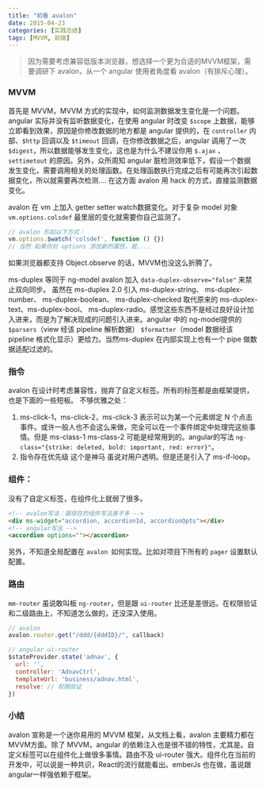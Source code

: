 ```yaml
---
title: "初看 avalon"
date: 2015-04-23
categories: [实践总结]
tags: [MVVM, 前端]
---
```


> 因为需要考虑兼容低版本浏览器，想选择一个更为合适的MVVM框架，需要调研下 avalon，从一个 angular 使用者角度看 avalon（有排斥心理）。

<!-- more -->

### MVVM
首先是 MVVM，MVVM 方式的实现中，如何监测数据发生变化是一个问题。angular 实际并没有监听数据变化，在使用 angular 时改变 `$scope` 上数据，能够立即看到效果，原因是你修改数据的地方都是 angular 提供的，在 `controller` 内部、`$http` 回调以及 `$timeout` 回调，在你修改数据之后，angular 调用了一次`$digest`，所以数据能够发生变化，这也是为什么不建议你用 `$.ajax` 、`settimetout` 的原因。另外，众所周知 angular 脏检测效率低下，假设一个数据发生变化，需要调用相关的处理函数。在处理函数执行完成之后有可能再次引起数据变化，所以就需要再次检测....
在这方面 avalon 用 hack 的方式，直接监测数据变化。

avalon 在 vm 上加入 getter setter watch数据变化。对于复杂 model 对象 `vm.options.colsdef` 最里层的变化就需要你自己监测了。

```js
// avalon 形如以下方式：
vm.options.$watch('colsdef', function () {})
// 当然 如果你对 options 添加新的属性，就....
```
如果浏览器都支持 Object.observe 的话，MVVM也没这么折腾了。

ms-duplex 等同于 ng-model  avalon 加入 `data-duplex-observe="false"` 来禁止双向同步。 虽然在 ms-duplex 2.0 引入 ms-duplex-string、 ms-duplex-number、 ms-duplex-boolean、 ms-duplex-checked 取代原来的 ms-duplex-text、ms-duplex-bool、 ms-duplex-radio。感觉这些东西不是经过良好设计加入进来，而是为了解决现成的问题引入进来。angular 中的 ng-model提供的 `$parsers`（view 经该 pipeline 解析数据）  `$formatter`（model 数据经该 pipeline 格式化显示）更给力。当然ms-duplex 在内部实现上也有一个 pipe 做数据适配过滤的。


### 指令
avalon 在设计时考虑兼容性，抛弃了自定义标签。所有的标签都是由框架提供，也是下面的一些短板。
不够优雅之处：
1. ms-click-1，ms-click-2，ms-click-3 表示可以为某一个元素绑定 N 个点击事件。或许一般人也不会这么来做，完全可以在一个事件绑定中处理完这些事情。但是 ms-class-1 ms-class-2 可能是经常用到的。angular的写法 `ng-class="{strike: deleted, bold: important, red: error}"`。
2. 指令存在优先级 这个是神马 虽说对用户透明。但是还是引入了 ms-if-loop。

### 组件：
没有了自定义标签，在组件化上就弱了很多。

```html
<!-- avalon写法：跟现在的组件写法差不多 -->
<div ms-widget="accordion, accordionId, accordionOpts"></div>
<!-- angular写法 -->
<accordion options=""></accordion>
```

另外，不知道全局配置在 `avalon `如何实现。比如对项目下所有的 `pager` 设置默认配置。

### 路由

`mm-router` 虽说敢叫板 `ng-router`，但是跟 `ui-router` 比还是差很远。在权限验证和二级路由上，不知道怎么做的，还没深入使用。

```js
// avalon
avalon.router.get("/ddd/{dddID}/", callback)

// angular ui-router
$stateProvider.state('adnav', {
  url: '',
  controller: 'AdnavCtrl',
  templateUrl: 'business/adnav.html',
  resolve: // 权限验证
})
```

### 小结

avalon 宣称是一个迷你易用的 MVVM 框架，从文档上看，avalon 主要精力都在MVVM方面。除了 MVVM，angular 的依赖注入也是很不错的特性，尤其是。自定义标签可以在组件化上做很多事情。路由不及 ui-router 强大。组件化在当前的开发中，可以说是一种共识，React的流行就能看出。emberJs 也在做，虽说跟angular一样强依赖于框架。

